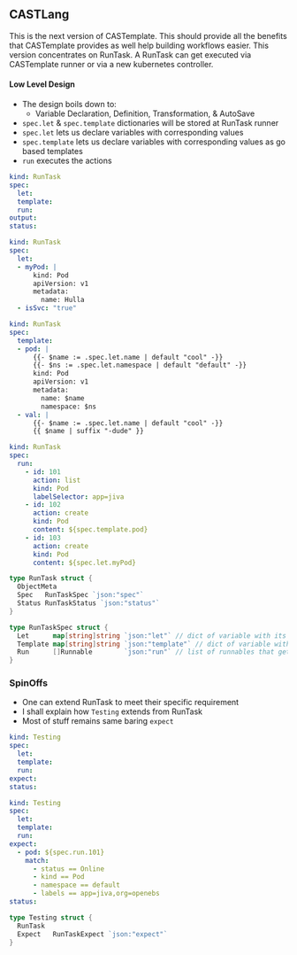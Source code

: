## CASTLang

This is the next version of CASTemplate. This should provide all the benefits that CASTemplate provides as well help 
building workflows easier. This version concentrates on RunTask. A RunTask can get executed via CASTemplate runner or via 
a new kubernetes controller.

#### Low Level Design
- The design boils down to:
  - Variable Declaration, Definition, Transformation, & AutoSave
- `spec.let` & `spec.template` dictionaries will be stored at RunTask runner
- `spec.let` lets us declare variables with corresponding values
- `spec.template` lets us declare variables with corresponding values as go based templates
- `run` executes the actions

```yaml
kind: RunTask
spec:
  let:
  template:
  run:
output:
status:
```

```yaml
kind: RunTask
spec:
  let:
  - myPod: |
      kind: Pod
      apiVersion: v1
      metadata:
        name: Hulla
  - isSvc: "true"
```

```yaml
kind: RunTask
spec:
  template:
  - pod: |
      {{- $name := .spec.let.name | default "cool" -}}
      {{- $ns := .spec.let.namespace | default "default" -}}
      kind: Pod
      apiVersion: v1
      metadata:
        name: $name
        namespace: $ns
  - val: |
      {{- $name := .spec.let.name | default "cool" -}}
      {{ $name | suffix "-dude" }}
```

```yaml
kind: RunTask
spec:
  run:
    - id: 101
      action: list
      kind: Pod
      labelSelector: app=jiva
    - id: 102
      action: create
      kind: Pod
      content: ${spec.template.pod}
    - id: 103
      action: create
      kind: Pod
      content: ${spec.let.myPod}
```

```go
type RunTask struct {
  ObjectMeta
  Spec   RunTaskSpec `json:"spec"`
  Status RunTaskStatus `json:"status"`
}

type RunTaskSpec struct {
  Let      map[string]string `json:"let"` // dict of variable with its direct value
  Template map[string]string `json:"template"` // dict of variable with its templated value
  Run      []Runnable        `json:"run"` // list of runnables that get executed
}
```

### SpinOffs
- One can extend RunTask to meet their specific requirement
- I shall explain how `Testing` extends from RunTask
- Most of stuff remains same baring `expect`

```yaml
kind: Testing
spec:
  let:
  template:
  run:
expect:
status:
```

```yaml
kind: Testing
spec:
  let:
  template:
  run:
expect:
  - pod: ${spec.run.101}
    match: 
      - status == Online
      - kind == Pod
      - namespace == default
      - labels == app=jiva,org=openebs
status:
```

```go
type Testing struct {
  RunTask
  Expect   RunTaskExpect `json:"expect"`
}
```
